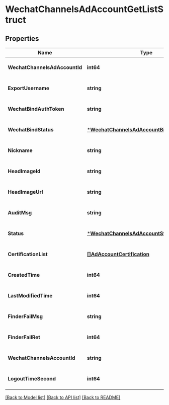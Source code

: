 # WechatChannelsAdAccountGetListStruct

## Properties
Name | Type | Description | Notes
------------ | ------------- | ------------- | -------------
**WechatChannelsAdAccountId** | **int64** |  | [optional] [default to null]
**ExportUsername** | **string** |  | [optional] [default to null]
**WechatBindAuthToken** | **string** |  | [optional] [default to null]
**WechatBindStatus** | [***WechatChannelsAdAccountBindWechatStatus**](WechatChannelsAdAccountBindWechatStatus.md) |  | [optional] [default to null]
**Nickname** | **string** |  | [optional] [default to null]
**HeadImageId** | **string** |  | [optional] [default to null]
**HeadImageUrl** | **string** |  | [optional] [default to null]
**AuditMsg** | **string** |  | [optional] [default to null]
**Status** | [***WechatChannelsAdAccountStatus**](WechatChannelsAdAccountStatus.md) |  | [optional] [default to null]
**CertificationList** | [**[]AdAccountCertification**](ad_account_certification.md) |  | [optional] [default to null]
**CreatedTime** | **int64** |  | [optional] [default to null]
**LastModifiedTime** | **int64** |  | [optional] [default to null]
**FinderFailMsg** | **string** |  | [optional] [default to null]
**FinderFailRet** | **int64** |  | [optional] [default to null]
**WechatChannelsAccountId** | **string** |  | [optional] [default to null]
**LogoutTimeSecond** | **int64** |  | [optional] [default to null]

[[Back to Model list]](../README.md#documentation-for-models) [[Back to API list]](../README.md#documentation-for-api-endpoints) [[Back to README]](../README.md)


